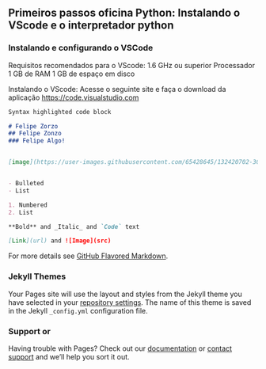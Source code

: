 ## Primeiros passos oficina Python: Instalando o VScode e o interpretador python


### Instalando e configurando o VSCode

Requisitos recomendados para o VScode:
1.6 GHz ou superior Processador
1 GB de RAM
1 GB de espaço em disco

Instalando o VScode:
Acesse o seguinte site e faça o download da aplicação
https://code.visualstudio.com


```markdown
Syntax highlighted code block

# Felipe Zorzo
## Felipe Zonzo
### Felipe Algo!


[image](https://user-images.githubusercontent.com/65428645/132420702-30c55350-d127-4f49-9762-f4412009dc54.png)


- Bulleted
- List

1. Numbered
2. List

**Bold** and _Italic_ and `Code` text

[Link](url) and ![Image](src)
```

For more details see [GitHub Flavored Markdown](https://guides.github.com/features/mastering-markdown/).

### Jekyll Themes

Your Pages site will use the layout and styles from the Jekyll theme you have selected in your [repository settings](https://github.com/JoaoVitorPSilva/testepagina/settings/pages). The name of this theme is saved in the Jekyll `_config.yml` configuration file.

### Support or 

Having trouble with Pages? Check out our [documentation](https://docs.github.com/categories/github-pages-basics/) or [contact support](https://support.github.com/contact) and we’ll help you sort it out.
